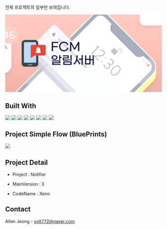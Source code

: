 전체 프로젝트의 일부만 보여집니다.

<!-- ABOUT THE PROJECT -->
<img src="https://github.com/volt772/xeno/blob/main/notifier.png"><br/>




## Built With
<a href="https://firebase.google.com/?hl=ko"><img src="https://img.shields.io/badge/firebase-FFCA28?style=flat-square&logo=firebase&logoColor=FFFFFF"/></a>
<a href="https://www.python.org/"><img src="https://img.shields.io/badge/Python-3776AB?style=flat-square&logo=Python&logoColor=FFFFFF"/></a>
<a href="https://flask-docs-kr.readthedocs.io/ko/latest/index.html"><img src="https://img.shields.io/badge/Flask-000000?style=flat-square&logo=Flask&logoColor=FFFFFF"/></a>
<a href="https://ubuntu.com/"><img src="https://img.shields.io/badge/Ubuntu-E95420?style=flat-square&logo=Ubuntu&logoColor=FFFFFF"/></a>
<a href="https://redis.io/"><img src="https://img.shields.io/badge/Redis-DC382D?style=flat-square&logo=Redis&logoColor=FFFFFF"/></a>
<a href="https://www.postgresql.org/"><img src="https://img.shields.io/badge/PostgreSQL-4169E1?style=flat-square&logo=PostgreSQL&logoColor=FFFFFF"/></a>
<a href="https://www.nginx.com/"><img src="https://img.shields.io/badge/NGINX-009639?style=flat-square&logo=NGINX&logoColor=FFFFFF"/></a>
<a href="https://gunicorn.org//"><img src="https://img.shields.io/badge/gunicorn-499848?style=flat-square&logo=gunicorn&logoColor=FFFFFF"/></a>

<!-- Flow -->
## Project Simple Flow (BluePrints)
<img src="https://user-images.githubusercontent.com/57861321/226330455-bd0dbb89-bb8b-4071-bd16-b02bd14b10ab.png"><br/>


<!-- Detail -->
## Project Detail

* Project : Notifier

* MainVersion : 3

* CodeName : Xeno




<!-- CONTACT -->
## Contact

Allen Jeong - volt772@naver.com

